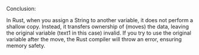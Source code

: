 Conclusion:

In Rust, when you assign a String to another variable, it does not perform a shallow copy.
Instead, it transfers ownership of (moves) the data, leaving the original variable (text1 in this case) invalid.
If you try to use the original variable after the move, the Rust compiler will throw an error, ensuring memory safety.
